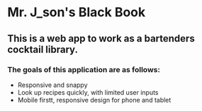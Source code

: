# Mr. J_son's Black Book
## This is a web app to work as a bartenders cocktail library. 
### The goals of this application are as follows:
* Responsive and snappy
* Look up recipes quickly, with limited user inputs
* Mobile firstt, responsive design for phone and tablet

